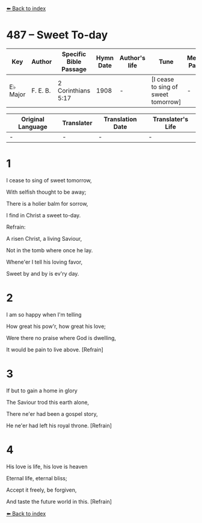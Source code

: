 [⬅️ Back to index](../README.md)

# 487 – Sweet To-day

Key | Author   | Specific Bible Passage     |Hymn Date |Author's life |Tune |Metrical Pattern   |Composer/Source
-- | --------- | ---------------------------|----------|--------------|-----|-------------------|-------------  
E♭ Major |F. E. B. |2 Corinthians 5:17 |1908 |- |[I cease to sing of sweet tomorrow] |- |F. E. Belden

Original Language | Translater | Translation Date   | Translater's Life  
----------------- | --------- | --------------------|-------------     
\- |- |- |-




# 1

I cease to sing of sweet tomorrow,

With selfish thought to be away;

There is a holier balm for sorrow,

I find in Christ a sweet to-day.



Refrain:

A risen Christ, a living Saviour,

Not in the tomb where once he lay.

Whene'er I tell his loving favor,

Sweet by and by is ev'ry day.



# 2

I am so happy when I'm telling

How great his pow'r, how great his love;

Were there no praise where God is dwelling,

It would be pain to live above.  [Refrain]



# 3

If but to gain a home in glory

The Saviour trod this earth alone,

There ne'er had been a gospel story,

He ne'er had left his royal throne.  [Refrain]



# 4

His love is life, his love is heaven

Eternal life, eternal bliss;

Accept it freely, be forgiven,

And taste the future world in this.  [Refrain]

[⬅️ Back to index](../README.md)
